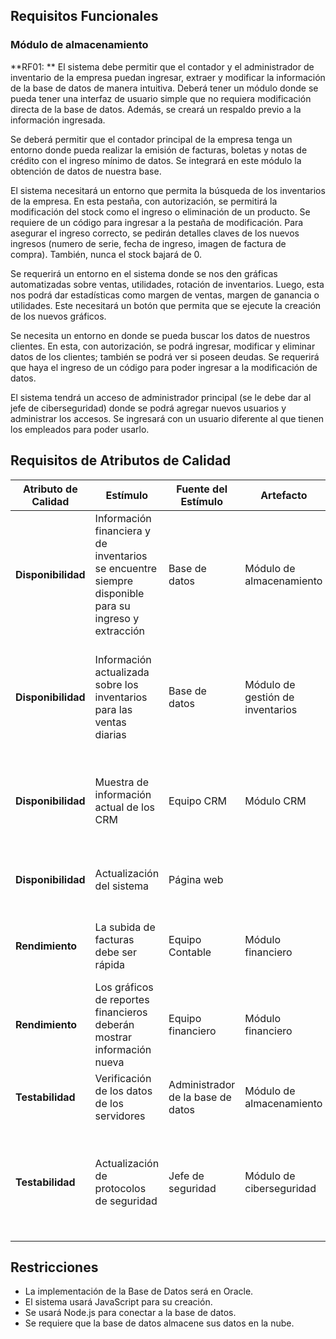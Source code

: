## Requisitos Funcionales

### Módulo de almacenamiento

**RF01: ** 
El sistema debe permitir que el contador y el administrador de inventario de la empresa puedan ingresar, extraer y modificar la información de la base de datos de manera intuitiva. Deberá tener un módulo donde se pueda tener una interfaz de usuario simple que no requiera modificación directa de la base de datos. Además, se creará un respaldo previo a la información ingresada.

Se deberá permitir que el contador principal de la empresa tenga un entorno donde pueda realizar la emisión de facturas, boletas y notas de crédito con el ingreso mínimo de datos. Se integrará en este módulo la obtención de datos de nuestra base.

El sistema necesitará un entorno que permita la búsqueda de los inventarios de la empresa. En esta pestaña, con autorización, se permitirá la modificación del stock como el ingreso o eliminación de un producto. Se requiere de un código para ingresar a la pestaña de modificación. Para asegurar el ingreso correcto, se pedirán detalles claves de los nuevos ingresos (numero de serie, fecha de ingreso, imagen de factura de compra). También, nunca el stock bajará de 0.

Se requerirá un entorno en el sistema donde se nos den gráficas automatizadas sobre ventas, 
utilidades, rotación de inventarios. Luego, esta nos podrá dar estadísticas como margen de ventas, margen de ganancia o utilidades. Este necesitará un botón que permita que se ejecute la creación de los nuevos gráficos.

Se necesita un entorno en donde se pueda buscar los datos de nuestros clientes. En esta, con autorización, se podrá ingresar, modificar y eliminar datos de los clientes; también se podrá ver si poseen deudas. Se requerirá que haya el ingreso de un código para poder ingresar a la modificación de datos.

El sistema tendrá un acceso de administrador principal (se le debe dar al jefe de ciberseguridad) donde se podrá agregar nuevos usuarios y administrar los accesos. Se ingresará con un usuario diferente al que tienen los empleados para poder usarlo.


## Requisitos de Atributos de Calidad


| **Atributo de Calidad** | **Estímulo**                          | **Fuente del Estímulo**         | **Artefacto**                       | **Entorno**                      | **Respuesta**                                     | **Medida de Respuesta**                            |
|-------------------------|---------------------------------------|---------------------------------|-------------------------------------|-----------------------------------|--------------------------------------------------|---------------------------------------------------|
| **Disponibilidad**       | Información financiera y de inventarios se encuentre siempre disponible para su ingreso y extracción  | Base de datos | Módulo de almacenamiento | Operación en horario laboral | Se tendrá un servidor principal y uno de respaldo | El sistema tendrá una disponibilidad del 99% |
| **Disponibilidad**       | Información actualizada sobre los inventarios para las ventas diarias | Base de datos | Módulo de gestión de inventarios | Operación en horario laboral | Se tendrá priorización de la muestra de la información en nuestro servidor principal | El tiempo de respuesta será de 1 segundo |
| **Disponibilidad**       | Muestra de información actual de los CRM| Equipo CRM |  Módulo CRM  | Operación en horario laboral | Los datos de los CRM se actualizarán en un tiempo razonable| El tiempo de actualización será de cada 5 minutos
| **Disponibilidad** | Actualización del sistema | Página web|  | Fuera de horario laboral | El sistema  obtendrá cambios dentro de este| El tiempo de baja será de 10 minutos  |
| **Rendimiento**       | La subida de facturas debe ser rápida | Equipo Contable |  Módulo financiero  | Operación en horario laboral | El sistema dara priorización a la subida de datos| El tiempo de respuesta será de 2-5 segundos|
| **Rendimiento**       | Los gráficos de reportes financieros deberán mostrar información nueva | Equipo financiero |  Módulo financiero  | Operación en horario laboral | Los datos de los reportes se actualizarán en un tiempo razonable| El tiempo de actualización demorará menos de 1 minuto
| **Testabilidad** | Verificación de los datos de los servidores  | Administrador de la base de datos| Módulo de almacenamiento  | Fuera de horario laboral | El sistema pasará a un servidor de respaldo | El tiempo de baja será de 15 minutos  |
| **Testabilidad** | Actualización de protocolos de seguridad  | Jefe de seguridad| Módulo de ciberseguridad  | Fuera de horario laboral | El sistema pasará al servidor de respaldo, pero no se podrán ingresar nuevos datos | El tiempo sin servidor principal será de 15-30 minutos  |

## Restricciones

- La implementación de la Base de Datos será en Oracle.
- El sistema usará JavaScript para su creación.
- Se usará Node.js para conectar a la base de datos.
- Se requiere que la base de datos almacene sus datos en la nube.
